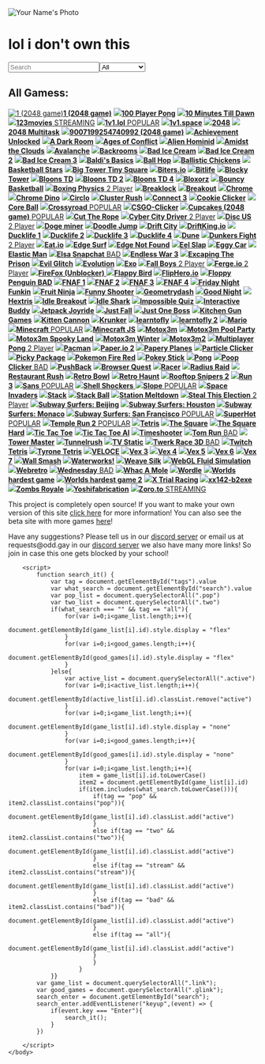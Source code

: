 
<!DOCTYPE html>
<html>
    <head>
        <meta name="viewport" content="width=device-width, initial-scale=1">
        <meta charset="UTF-8">
        <title>Odd Games</title>
      <link rel="icon" type="image/x-icon" href="./icons/favicon.ico">
        <meta property="og:title" content="Play unblocked games online" />
        <meta property="og:description" content="All of the most popular games playable in your browser! With games such as Subway Surfers, 1v1.lol, Retrobowl, Slope, and many more fun games!" />
        <link rel="stylesheet" href="css/style.css">
        <script src="https://kit.fontawesome.com/d0c5025972.js" crossorigin="anonymous"></script>
        <meta name="theme-color" content="var(--bgColor)">
    </head>
    <body>
            <!--Page Content Below-->
        <img id="userPhoto" class="animated rubberBand fast" src="icons/logo.png" alt="Your Name's Photo">
        <h1 class="animated jello game_title">lol i don't own this</h1>
        <div id="links" class="animated fadeInLeft delay-1s games">
            <div class="game_title"><input placeholder="Search" id="search" class="search" onkeyup="search_it()" type="search"><select id="tags" class="button" onclick="search_it()"><option value="all">All</option><option value="pop">Popular</option><option value="two">Two Player</option><option value="stream">Streaming</option><option value="bad">Bad Games</option></select></div>
            <h2 class="animated jello game_title">All Gamess:</h2>
            <a id="1 (2048 game)" class="link" href="./play/1/" target="_blank"><span class="bar"></span><img src="./icons/one.webp" alt="1 (2048 game)"><b>1 (2048 game)</b></a>
            <a id="100 Player Pong" class="glink" href="./play/100-player-pong/" target="_blank"><span class="bar"></span><img src="./icons/100pong.webp"><b>100 Player Pong</b></a>
            <a id="10 Minutes Till Dawn" class="link" href="./play/10-minutes-till-dawn/" target="_blank"><span class="bar"></span><img src="./icons/10m.webp"><b>10 Minutes Till Dawn</b></a>
            <a id="123movies" class="link stream" href="./play/123movies/" target="_blank"><span class="bar"></span><img src="./icons/123movies.webp"><b>123movies</b><span class="badge"><i class="fa-solid fa-file-video"></i> STREAMING</span></a>
            <a id="1v1.lol" class="link pop" href="./play/1v1/" target="_blank"><span class="bar"></span><img src="./icons/1v1.webp"><b>1v1.lol</b>  <span class="badge"><i class="fa-solid fa-star"></i> POPULAR</span><span class="badge"></a>
            <a id="1v1.space" class="link" href="./play/1v1space/" target="_blank"><span class="bar"></span><img src="./icons/1v1space.webp"><b>1v1.space</b></a>
            <a id="2048" class="link" href="./play/2048/" target="_blank"><span class="bar"></span><img src="./icons/2048.webp"><b>2048</b></a>
            <a id="2048 Multitask" class="link" href="./play/2048-multitask/" target="_blank"><span class="bar"></span><img src="./icons/multit.webp"><b>2048 Multitask</b></a>
            <a id="9007199254740992" class="link" href="./play/9007199254740992/" target="_blank"><span class="bar"></span><img src="./icons/900.webp"><b>9007199254740992 (2048 game)</b></a>
            <a id="Achievement Unlocked" class="link" href="./play/achievementunlocked/" target="_blank"><span class="bar"></span><img src="./icons/ache.webp"><b>Achievement Unlocked</b></a>
            <a id="A Dark Room" class="link" href="./play/adarkroom/" target="_blank"><span class="bar"></span><img src="./icons/adarkroom.webp"><b>A Dark Room</b></a>
            <a id="Ages of Conflict" class="link" href="./play/ages-of-conflict/" target="_blank"><span class="bar"></span><img src="./icons/ages-of-conflict.webp"><b>Ages of Conflict</b></a>
            <a id="Alien Hominid" class="link" href="./play/alienhominid/" target="_blank"><span class="bar"></span><img src="./icons/alienhominid.webp"><b>Alien Hominid</b></a>
            <a id="Amidst the Clouds" class="link" href="./play/amidst-the-clouds/" target="_blank"><span class="bar"></span><img src="./icons/amidst-the-clouds.webp"><b>Amidst the Clouds</b></a>
            <a id="Avalanche" class="link" href="./play/avalanche/" target="_blank"><span class="bar"></span><img src="./icons/avalanche.webp"><b>Avalanche</b></a>
            <a id="Backrooms" class="link" href="./play/backrooms/" target="_blank"><span class="bar"></span><img src="./icons/backrooms.webp"><b>Backrooms</b></a>
            <a id="Bad Ice Cream" class="link" href="./play/bad-ice-cream/" target="_blank"><span class="bar"></span><img src="./icons/bad-ice-cream.webp"><b>Bad Ice Cream</b></a>
            <a id="Bad Ice Cream 2" class="link" href="./play/bad-ice-cream-2/" target="_blank"><span class="bar"></span><img src="./icons/bad-ice-cream-2.webp"><b>Bad Ice Cream 2</b></a>
            <a id="Bad Ice Cream 3" class="link" href="./play/bad-ice-cream-3/" target="_blank"><span class="bar"></span><img src="./icons/bad-ice-cream-3.webp"><b>Bad Ice Cream 3</b></a>
            <a id="Baldi's Basics" class="link" href="./play/baldis-basics/" target="_blank"><span class="bar"></span><img src="./icons/baldis-basics.webp"><b>Baldi's Basics</b></a>
            <a id="Ball Hop" class="link" href="./play/ball-hop/" target="_blank"><span class="bar"></span><img src="./icons/ballhop.webp"><b>Ball Hop</b></a>
            <a id="Ballistic Chickens" class="link" href="./play/ballistic-chickens/" target="_blank"><span class="bar"></span><img src="./icons/ballistic-chickens.webp"><b>Ballistic Chickens</b></a>
            <a id="Basketball Stars" class="link" href="./play/basketball-stars/" target="_blank"><span class="bar"></span><img src="./icons/BAS.webp"><b>Basketball Stars</b></a>
            <a id="Big Tower Tiny Square" class="link" href="./play/big-tower-tiny-square/" target="_blank"><span class="bar"></span><img src="./icons/btts.webp"><b>Big Tower Tiny Square</b></a>
            <a id="Biters.io" class="link" href="./play/biters-io/" target="_blank"><span class="bar"></span><img src="./icons/biters.webp"><b>Biters.io</b></a>
            <a id="Bitlife BitLife" class="link" href="./play/bitlife/" target="_blank"><span class="bar"></span><img src="./icons/bitlife.webp"><b>Bitlife</b></a>
            <a id="Blocky Tower" class="link" href="./play/blocky-tower/" target="_blank"><span class="bar"></span><img src="./icons/blocky.webp"><b>Blocky Tower</b></a>
            <a id="Bloons TD " class="link" href="./play/bloonstd/" target="_blank"><span class="bar"></span><img src="./icons/bloonstd.webp"><b>Bloons TD</b></a>
            <a id="Bloons TD 2" class="link" href="./play/bloonstd2/" target="_blank"><span class="bar"></span><img src="./icons/bloonstd2.webp"><b>Bloons TD 2</b></a>
            <a id="Bloons TD 4" class="link" href="./play/bloonstd4/" target="_blank"><span class="bar"></span><img src="./icons/bloonstd4.webp"><b>Bloons TD 4</b></a>
            <a id="Bloxorz" class="link" href="./play/bloxorz/" target="_blank"><span class="bar"></span><img src="./icons/bloxorz.webp"><b>Bloxorz</b></a>
            <a id="Bouncy Basketball<" class="link" href="./play/bouncybasketball/" target="_blank"><span class="bar"></span><img src="./icons/basketball.webp"><b>Bouncy Basketball</b></a>
            <a id="Boxing Physics" class="link two" href="./play/boxing-physics/" target="_blank"><span class="bar"></span><img src="./icons/box.webp"><b>Boxing Physics</b><span class="badge"><i class="fa-solid fa-user"></i> 2 Player</span></a>
            <a id="Breaklock" class="link" href="./play/breaklock/" target="_blank"><span class="bar"></span><img src="./icons/breaklock.webp"><b>Breaklock</b></a>
            <a id="Breakout" class="link" href="./play/breakout/" target="_blank"><span class="bar"></span><img src="./icons/breakout.webp"><b>Breakout</b></a>
            <a id="Chrome" class="link" href="./play/chrome/" target="_blank"><span class="bar"></span><img src="./icons/chrome.webp"><b>Chrome</b></a>
            <a id="Chrome Dino" class="link" href="./play/chrome-dino/" target="_blank"><span class="bar"></span><img src="./icons/chrom.webp"><b>Chrome Dino</b></a>
            <a id="Circlo" class="link" href="./play/circlo/" target="_blank"><span class="bar"></span><img src="./icons/circlo.webp"><b>Circlo</b></a>
            <a id="Cluster Rush" class="link" href="./play/cluster-rush/" target="_blank"><span class="bar"></span><img src="./icons/cluster.webp"><b>Cluster Rush</b></a>
            <a id="Connect 3" class="link" href="./play/connect3/" target="_blank"><span class="bar"></span><img src="./icons/con3.webp"><b>Connect 3</b></a>
            <a id="Cookie Clicker" class="link" href="./play/cookie/" target="_blank"><span class="bar"></span><img src="./icons/cookie.webp"><b>Cookie Clicker</b></a>
            <a id="Core Ball" class="link" href="./play/core-ball/" target="_blank"><span class="bar"></span><img src="./icons/coreball.webp"><b>Core Ball</b></a>
            <a id="Crossyroad" class="link pop" href="./play/crossyroad/" target="_blank"><span class="bar"></span><img src="./icons/crossyroad.webp"><b>Crossyroad</b>  <span class="badge"><i class="fa-solid fa-star"></i> POPULAR</span></a>
            <a id="CSGO-Clicker" class="link" href="./play/csgo-clicker/" target="_blank"><span class="bar"></span><img src="./icons/CSGO.webp"><b>CSGO-Clicker</b></a>
            <a id="Cupcakes (2048 game)" class="link pop" href="./play/cupcakes/" target="_blank"><span class="bar"></span><img src="./icons/cupcakes.webp"><b>Cupcakes (2048 game)</b>  <span class="badge"><i class="fa-solid fa-star"></i> POPULAR</span></a>
            <a id="Cut The Rope" class="link" href="./play/cuttherope/" target="_blank"><span class="bar"></span><img src="./icons/ctr.webp"><b>Cut The Rope</b></a>
            <a id="Cyber City Driver" class="link two" href="./play/cyber-city-driver/" target="_blank"><span class="bar"></span><img src="./icons/cyber.webp"><b>Cyber City Driver</b><span class="badge"><i class="fa-solid fa-user"></i> 2 Player</span></a>
            <a id="Disc US" class="link two" href="./play/discus/" target="_blank"><span class="bar"></span><img src="./icons/sus.webp"><b>Disc US</b><span class="badge"><i class="fa-solid fa-user"></i> 2 Player</span></a>
            <a id="Doge miner" class="link" href="./play/dogeminer/" target="_blank"><span class="bar"></span><img src="./icons/Dogecoin.webp"><b>Doge miner</b></a>
            <a id="Doodle Jump" class="link" href="./play/doodlejump/" target="_blank"><span class="bar"></span><img src="./icons/doodle.webp"><b>Doodle Jump</b></a>
            <a id="Drift City" class="link" href="./play/drift-city/" target="_blank"><span class="bar"></span><img src="./icons/driftc.webp"><b>Drift City</b></a>
            <a id="DriftKing.io" class="link" href="./play/driftking/" target="_blank"><span class="bar"></span><img src="./icons/driftking.webp"><b>DriftKing.io</b></a>
            <a id="Ducklife 1" class="link" href="./play/ducklife1/" target="_blank"><span class="bar"></span><img src="./icons/ducklife.webp"><b>Ducklife 1</b></a>
            <a id="Ducklife 2" class="link" href="./play/ducklife2/" target="_blank"><span class="bar"></span><img src="./icons/ducklife2.webp"><b>Ducklife 2</b></a>
            <a id="Ducklife 3" class="link" href="./play/ducklife3/" target="_blank"><span class="bar"></span><img src="./icons/ducklife3.webp"><b>Ducklife 3</b></a>
            <a id="Ducklife 4" class="link" href="./play/ducklife4/" target="_blank"><span class="bar"></span><img src="./icons/ducklife4.webp"><b>Ducklife 4</b></a>
            <a id="Dune" class="link" href="./play/dune/" target="_blank"><span class="bar"></span><img src="./icons/dune.webp"><b>Dune</b></a>
            <a id="Dunkers Fight" class="link two" href="./play/dunkers-fight/" target="_blank"><span class="bar"></span><img src="./icons/dunk.webp"><b>Dunkers Fight</b><span class="badge"><i class="fa-solid fa-user"></i> 2 Player</span></a>
            <a id="Eat.io" class="link" href="./play/eatio/" target="_blank"><span class="bar"></span><img src="./icons/eatio.webp"><b>Eat.io</b></a>
            <a id="Edge Surf" class="link" href="./play/edge-surf/" target="_blank"><span class="bar"></span><img src="./icons/edge-surf.webp"><b>Edge Surf</b></a>
            <a id="Edge Not Found" class="link" href="./play/edgenotfound/" target="_blank"><span class="bar"></span><img src="./icons/edgenotfound.webp"><b>Edge Not Found</b></a>
            <a id="Eel Slap" class="link" href="./play/eel-slap/" target="_blank"><span class="bar"></span><img src="./icons/eel-slap.webp"><b>Eel Slap</b></a>
            <a id="Eggy Car" class="link" href="./play/eggy-car/" target="_blank"><span class="bar"></span><img src="./icons/eggy-car.webp"><b>Eggy Car</b></a>
            <a id="Elastic Man" class="link" href="./play/elasticman/" target="_blank"><span class="bar"></span><img src="./icons/elasticman.webp"><b>Elastic Man</b></a>
            <a id="Elsa Snapchat" class="link bad" href="./play/elsasnapchat/" target="_blank"><span class="bar"></span><img src="./icons/elsasnapchat.webp"><b>Elsa Snapchat</b><span class="badge"><i class="fa-solid fa-poop"></i> BAD</span></a>
            <a id="Endless War 3" class="link" href="./play/endlesswar3/" target="_blank"><span class="bar"></span><img src="./icons/endlesswar3.webp"><b>Endless War 3</b></a>
            <a id="Excaping The Prison" class="link" href="./play/excapingtheprison/" target="_blank"><span class="bar"></span><img src="./icons/excapingtheprison.webp"><b>Excaping The Prison</b></a>
            <a id="Evil Glitch" class="link" href="./play/evil-glitch/" target="_blank"><span class="bar"></span><img src="./icons/evil-glitch.webp"><b>Evil Glitch</b></a>
            <a id="Evolution" class="link" href="./play/evolution/" target="_blank"><span class="bar"></span><img src="./icons/evolution.webp"><b>Evolution</b></a>
            <a id="Exo" class="link" href="./play/exo/" target="_blank"><span class="bar"></span><img src="./icons/exo.webp"><b>Exo</b></a>
            <a id="Fall Boys" class="link two" href="./play/fallboys/" target="_blank"><span class="bar"></span><img src="./icons/fall-boys.webp"><b>Fall Boys</b><span class="badge"><i class="fa-solid fa-user"></i> 2 Player</span></a>
            <a id="Ferge" class="link two" href="./play/ferge/" target="_blank"><span class="bar"></span><img src="./icons/ferge.webp"><b>Ferge.io</b><span class="badge"><i class="fa-solid fa-user"></i> 2 Player</span></a>
            <a id="FireFox (Unblocker)" class="link" href="./play/firefox/" target="_blank"><span class="bar"></span><img src="./icons/firefox.webp"><b>FireFox (Unblocker)</b>
            <a id="Flappy Bird" class="link" href="./play/flappy/" target="_blank"><span class="bar"></span><img src="./icons/flappy.webp"><b>Flappy Bird</b></a>
            <a id="FlipHero.io" class="link" href="./play/fliphero/" target="_blank"><span class="bar"></span><img src="./icons/fliphero.webp"><b>FlipHero.io</b></a>
            <a id="Floppy Penguin" class="link bad" href="./play/floppy-penguin/" target="_blank"><span class="bar"></span><img src="./icons/floppy-penguin.webp"><b>Floppy Penguin<span class="badge"><i class="fa-solid fa-poop"></i> BAD</span></a></b></a>
            <a id="FNAF 1" class="link" href="./play/fnaf/" target="_blank"><span class="bar"></span><img src="./icons/fnaf.webp"><b>FNAF 1</b></a>
            <a id="FNAF 2" class="link" href="./play/fnaf2/" target="_blank"><span class="bar"></span><img src="./icons/fnaf.webp"><b>FNAF 2</b></a>
            <a id="FNAF 3" class="link" href="./play/fnaf3/" target="_blank"><span class="bar"></span><img src="./icons/fnaf.webp"><b>FNAF 3</b></a>
            <a id="FNAF 4" class="link" href="./play/fnaf4/" target="_blank"><span class="bar"></span><img src="./icons/fnaf.webp"><b>FNAF 4</b></a>
            <a id="Friday Night Funkin" class="link" href="./play/fridaynightfunkin/" target="_blank"><span class="bar"></span><img src="./icons/fridaynightfunkin.webp"><b>Friday Night Funkin</b></a>
            <a id="Fruit Ninja" class="link" href="./play/fruitninja/" target="_blank"><span class="bar"></span><img src="./icons/fruitninja.webp"><b>Fruit Ninja</b></a>
            <a id="Funny Shooter 2" class="link" href="./play/funnyshooter/" target="_blank"><span class="bar"></span><img src="./icons/funnyshooter.webp"><b>Funny Shooter</b></a>
            <a id="Geometrydash" class="link" href="./play/geometrydash/" target="_blank"><span class="bar"></span><img src="./icons/geodash.webp"><b>Geometrydash</b></a>
            <a id="Good Night" class="link" href="./play/goodnight/" target="_blank"><span class="bar"></span><img src="./icons/gn.webp"><b>Good Night</b></a>
            <a id="Hextris" class="link" href="./play/hextris/" target="_blank"><span class="bar"></span><img src="./icons/hextrt.webp"><b>Hextris</b></a>
            <a id="Idle Breakout" class="link" href="./play/idle-breakout/" target="_blank"><span class="bar"></span><img src="./icons/idlebreakout.webp"><b>Idle Breakout</b></a>
            <a id="Idle Shark" class="link" href="./play/idle-shark/" target="_blank"><span class="bar"></span><img src="./icons/sharkgame.webp"><b>Idle Shark</b></a>
            <a id="Impossible Quiz" class="link" href="./play/impossiblequiz/" target="_blank"><span class="bar"></span><img src="./icons/impossiblequiz.webp"><b>Impossible Quiz</b></a>
            <a id="Interactive Buddy" class="link" href="./play/interactivebuddy/" target="_blank"><span class="bar"></span><img src="./icons/interactivebuddy.webp"><b>Interactive Buddy</b></a>
            <a id="Jetpack Joyride" class="link" href="./play/jetpack-joyride/" target="_blank"><span class="bar"></span><img src="./icons/jetpack-joyride.webp"><b>Jetpack Joyride</b></a>
            <a id="Just Fall" class="link" href="./play/just-fall/" target="_blank"><span class="bar"></span><img src="./icons/just-fall.webp"><b>Just Fall</b></a>
            <a id="Just One Boss" class="link" href="./play/just-one-boss/" target="_blank"><span class="bar"></span><img src="./icons/just-one-boss.webp"><b>Just One Boss</b></a>
            <a id="Kitchen Gun Games" class="link" href="./play/kitchen-gun-game/" target="_blank"><span class="bar"></span><img src="./icons/kitchen-gun-game.webp"><b>Kitchen Gun Games</b></a>
            <a id="Kitten Cannon" class="link" href="./play/kittencannon/" target="_blank"><span class="bar"></span><img src="./icons/kittencannon.webp"><b>Kitten Cannon</b></a>
            <a id="Krunker" class="link" href="./play/krunker/" target="_blank"><span class="bar"></span><img src="./icons/krunker.webp"><b>Krunker</b></a>
            <a id="learntofly" class="link" href="./play/learntofly/" target="_blank"><span class="bar"></span><img src="./icons/learntofly.webp"><b>learntofly</b></a>
            <a id="learntofly2" class="link" href="./play/learntofly2/" target="_blank"><span class="bar"></span><img src="./icons/learntofly2.webp"><b>learntofly 2</b></a>
            <a id="Mario" class="link" href="./play/mario/" target="_blank"><span class="bar"></span><img src="./icons/mario.webp"><b>Mario</b></a>
            <a id="Minecraft" class="link pop" href="./play/minecraft/" target="_blank"><span class="bar"></span><img src="./icons/minecraft.webp"><b>Minecraft</b><span class="badge"><i class="fa-solid fa-star"></i> POPULAR</span></a>
            <a id="Minecraft JS" class="link" href="./play/minecraft-js/" target="_blank"><span class="bar"></span><img src="./icons/minecraft.webp"><b>Minecraft JS</b></a>
            <a id="motox3m" class="link" href="./play/motox3m/" target="_blank"><span class="bar"></span><img src="./icons/motox3m.webp"><b>Motox3m</b></a>
            <a id="motox3m Pool Party" class="link" href="./play/motox3m-pool/" target="_blank"><span class="bar"></span><img src="./icons/motox3m-pool.webp"><b>Motox3m Pool Party</b></a>
            <a id="motox3m Spooky Land" class="link" href="./play/motox3m-spooky/" target="_blank"><span class="bar"></span><img src="./icons/moto-spook.webp"><b>Motox3m Spooky Land</b></a>
            <a id="motox3m Winter" class="link" href="./play/motox3m-winter/" target="_blank"><span class="bar"></span><img src="./icons/motox3m-winter.webp"><b>Motox3m Winter</b></a>
            <a id="motox3m2" class="link" href="./play/motox3m2/" target="_blank"><span class="bar"></span><img src="./icons/motox3m2.webp"><b>Motox3m2</b></a>
            <a id="Multiplayer Pong" class="link two" href="./play/multiplayer-pong/" target="_blank"><span class="bar"></span><img src="./icons/pong.webp"><b>Multiplayer Pong</b><span class="badge"><i class="fa-solid fa-user"></i> 2 Player</span></a>
            <a id="Pacman" class="link" href="./play/pacman/" target="_blank"><span class="bar"></span><img src="./icons/pacman.webp"><b>Pacman</b></a>
            <a id="Paper.io 2" class="link" href="./play/paperio/" target="_blank"><span class="bar"></span><img src="./icons/paperio.webp"><b>Paper.io 2</b></a>
            <a id="Papery Planes" class="link" href="./play/papery-planes/" target="_blank"><span class="bar"></span><img src="./icons/paperplane.webp"><b>Papery Planes</b></a>
            <a id="Particle Clicker" class="link" href="./play/particle-clicker/" target="_blank"><span class="bar"></span><img src="./icons/parclick.webp"><b>Particle Clicker</b></a>
            <a id="Picky Package" class="link" href="./play/picky-package/" target="_blank"><span class="bar"></span><img src="./icons/pickyback.webp"><b>Picky Package</b></a>
            <a id="Pokemon Fire Red" class="link" href="./play/pokemonfirered/" target="_blank"><span class="bar"></span><img src="./icons/PokemonFireRed.webp"><b>Pokemon Fire Red</b></a>
            <a id="Pokey Stick" class="link" href="./play/pokey-stick/" target="_blank"><span class="bar"></span><img src="./icons/pogy.webp"><b>Pokey Stick</b></a>
            <a id="Pong" class="link" href="./play/pong/" target="_blank"><span class="bar"></span><img src="./icons/pong.webp"><b>Pong</b></a>
            <a id="Poop Clicker" class="link bad" href="./play/poop-clicker/" target="_blank"><span class="bar"></span><img src="./icons/poop-clicker.webp"><b>Poop Clicker</b><span class="badge"><i class="fa-solid fa-poop"></i> BAD</span></a>
            <a id="PushBack" class="link" href="./play/pushback/" target="_blank"><span class="bar"></span><img src="./icons/pushback.webp"><b>PushBack</b></a>
            <a id="Browser Quest" class="link" href="./play/browserquest/" target="_blank"><span class="bar"></span><img src="./icons/BrowserQuest.webp"><b>Browser Quest</b></a>
            <a id="Racer" class="link" href="./play/racer/" target="_blank"><span class="bar"></span><img src="./icons/Racer.webp"><b>Racer</b></a>
            <a id="Radius Raid" class="link" href="./play/radiusraid/" target="_blank"><span class="bar"></span><img src="./icons/raid.webp"><b>Radius Raid</b></a>
            <a id="Restaurant Rush" class="link" href="./play/restaurant-rush/" target="_blank"><span class="bar"></span><img src="./icons/resr.webp"><b>Restaurant Rush</b></a>
            <a id="Retro Bowl" class="link" href="./play/retrobowl/" target="_blank"><span class="bar"></span><img src="./icons/retrobowl.webp"><b>Retro Bowl</b></a>
            <a id="Retro Haunt" class="link" href="./play/retrohaunt/" target="_blank"><span class="bar"></span><img src="./icons/retrohaunt.webp"><b>Retro Haunt</b></a>
            <a id="Rooftop Snipers 2" class="link" href="./play/rooftop-snipers-2/" target="_blank"><span class="bar"></span><img src="./icons/Rooftop-Snipers.webp"><b>Rooftop Snipers 2</b></a>
            <a id="Run 3" class="link" href="./play/run3/" target="_blank"><span class="bar"></span><img src="./icons/run3.webp"><b>Run 3</b></a>
            <a id="Sans" class="link pop" href="./play/sans/" target="_blank"><span class="bar"></span><img src="./icons/sans.webp"><b>Sans</b>  <span class="badge"><i class="fa-solid fa-star"></i> POPULAR</span></a>
            <a id="Shell Shockers" class="link pop" href="./play/shellshockers/" target="_blank"><span class="bar"></span><img src="./icons/shellshockers.webp"><b>Shell Shockers</b>
            <a id="Slope" class="link pop" href="./play/slope/" target="_blank"><span class="bar"></span><img src="./icons/slope.webp"><b>Slope</b>  <span class="badge"><i class="fa-solid fa-star"></i> POPULAR</span></a>
            <a id="Space Invaders" class="link" href="./play/spaceinvaders/" target="_blank"><span class="bar"></span><img src="./icons/spaceinv.webp"><b>Space Invaders</b></a>
            <a id="Stack" class="link" href="./play/stack/" target="_blank"><span class="bar"></span><img src="./icons/stack.webp"><b>Stack</b></a>
            <a id="Stack Ball" class="link" href="./play/stack-ball/" target="_blank"><span class="bar"></span><img src="./icons/stackball.webp"><b>Stack Ball</b></a>
            <a id="Station Meltdown" class="link" href="./play/station-meltdown/" target="_blank"><span class="bar"></span><img src="./icons/meltdown.webp"><b>Station Meltdown</b></a>
            <a id="Steal This Election" class="link two" href="./play/steal-this-election/" target="_blank"><span class="bar"></span><img src="./icons/elec.webp"><b>Steal This Election</b><span class="badge"><i class="fa-solid fa-user"></i> 2 Player</span></a>
            <a id="Subway Surfers: Beijing" class="link" href="./play/subwaysurfersbeijing/" target="_blank"><span class="bar"></span><img src="./icons/subwaysurferbeijing.webp"><b>Subway Surfers: Beijing</b></a>
            <a id="Subway Surfers: Houston" class="link" href="./play/subwaysurfershouston/" target="_blank"><span class="bar"></span><img src="./icons/subwaysurfershouston.webp"><b>Subway Surfers: Houston</b></a>
            <a id="Subway Surfers: Monaco" class="link" href="./play/subwaysurfersmonaco/" target="_blank"><span class="bar"></span><img src="./icons/SubwayMonaco.webp"><b>Subway Surfers: Monaco</b></a>
            <a id="Subway Surfers: San Francisco" class="link pop" href="./play/subwaysurferssanfrancisco/" target="_blank"><span class="bar"></span><img src="./icons/subsan.webp"><b>Subway Surfers: San Francisco</b>  <span class="badge"><i class="fa-solid fa-star"></i> POPULAR</span></a>
            <a id="SuperHot" class="link pop" href="./play/superhot/" target="_blank"><span class="bar"></span><img src="./icons/superhot.webp"><b>SuperHot</b>  <span class="badge"><i class="fa-solid fa-star"></i> POPULAR</span></a>
            <a id="Temple Run 2" class="link pop" href="./play/temple-run-2/" target="_blank"><span class="bar"></span><img src="./icons/templerun.webp"><b>Temple Run 2</b>  <span class="badge"><i class="fa-solid fa-star"></i> POPULAR</span></a>
            <a id="Tetris" class="link" href="./play/tetris/" target="_blank"><span class="bar"></span><img src="./icons/tetris.webp"><b>Tetris</b></a>
            <a id="The Square" class="link" href="./play/thesquare/" target="_blank"><span class="bar"></span><img src="./icons/thesquare.webp"><b>The Square</b></a>
            <a id="The Square Hard" class="link" href="./play/thesquarehard/" target="_blank"><span class="bar"></span><img src="./icons/thesquare.webp"><b>The Square Hard</b></a>
            <a id="Tic Tac Toe" class="link" href="./play/tic-tac-toe/" target="_blank"><span class="bar"></span><img src="./icons/toe2.webp"><b>Tic Tac Toe</b></a>
            <a id="Tic Tac Toe AI" class="link" href="./play/tic-tac-toe-ai/" target="_blank"><span class="bar"></span><img src="./icons/toeai.webp"><b>Tic Tac Toe AI</b></a>
            <a id="Timeshooter" class="link" href="./play/timeshooter/" target="_blank"><span class="bar"></span><img src="./icons/timeshooters.webp"><b>Timeshooter</b></a>
            <a id="Tom Run" class="link bad" href="./play/tomrun/" target="_blank"><span class="bar"></span><img src="./icons/tomrun.webp"><b>Tom Run</b><span class="badge"><i class="fa-solid fa-poop"></i> BAD</span></a>
            <a id="Tower Master" class="link" href="./play/towermaster/" target="_blank"><span class="bar"></span><img src="./icons/towermaster.webp"><b>Tower Master</b></a>
            <a id="Tunnelrush" class="link" href="./play/tunnelrush/" target="_blank"><span class="bar"></span><img src="./icons/tunnelrush.webp"><b>Tunnelrush</b></a>
            <a id="TV Static" class="link" href="./play/tv-static/" target="_blank"><span class="bar"></span><img src="./icons/tv-static.webp"><b>TV Static</b></a>
            <a id="Twerk Race 3D" class="link bad" href="./play/twerk-race-3d/" target="_blank"><span class="bar"></span><img src="./icons/twerk-race-3d.webp"><b>Twerk Race 3D</b><span class="badge"><i class="fa-solid fa-poop"></i> BAD</span></a></a>
            <a id="Twitch Tetris" class="link" href="./play/twitch-tetris/" target="_blank"><span class="bar"></span><img src="./icons/twitch-tetris.webp"><b>Twitch Tetris</b></a>
            <a id="Tyrone Tetris" class="link" href="./play/tyronetetris/" target="_blank"><span class="bar"></span><img src="./icons/tetris.webp"><b>Tyrone Tetris</b></a>
            <a id="VELOCE" class="link" href="./play/veloce/" target="_blank"><span class="bar"></span><img src="./icons/VELOCE.webp"><b>VELOCE</b></a>
            <a id="Vex 3" class="link" href="./play/vex3/" target="_blank"><span class="bar"></span><img src="./icons/vex3.webp"><b>Vex 3</b></a>
            <a id="Vex 4" class="link" href="./play/vex4/" target="_blank"><span class="bar"></span><img src="./icons/vex4.webp"><b>Vex 4</b></a>
            <a id="Vex 5" class="link" href="./play/vex5/" target="_blank"><span class="bar"></span><img src="./icons/vex5.webp"><b>Vex 5</b></a>
            <a id="Vex 6" class="link" href="./play/vex6/" target="_blank"><span class="bar"></span><img src="./icons/vex6.webp"><b>Vex 6</b></a>
            <a id="Vex 7" class="link" href="./play/vex7/" target="_blank"><span class="bar"></span><img src="./icons/vex7.webp"><b>Vex 7</b></a>
            <a id="Wall Smash" class="link" href="./play/wallsmash/" target="_blank"><span class="bar"></span><img src="./icons/wallsmash.webp"><b>Wall Smash</b></a>
            <a id="Waterworks!" class="link" href="./play/waterworks/" target="_blank"><span class="bar"></span><img src="./icons/waterworks.webp"><b>Waterworks!</b></a>
            <a id="Weave Silk" class="link" href="./play/weavesilk/" target="_blank"><span class="bar"></span><img src="./icons/weavesilk.webp"><b>Weave Silk</b></a>
            <a id="WebGL Fluid Simulation" class="link" href="./play/webgl-fluid-simulation/" target="_blank"><span class="bar"></span><img src="./icons/webgl-fluid-simulation.webp"><b>WebGL Fluid Simulation</b></a>
            <a id="Webretro" class="link" href="./play/webretro/" target="_blank"><span class="bar"></span><img src="./icons/webretro.webp"><b>Webretro</b></a>
            <a id="Wednesday" class="link bad" href="./play/wednesday/" target="_blank"><span class="bar"></span><img src="./icons/wednesday.webp"><b>Wednesday</b><span class="badge"><i class="fa-solid fa-poop"></i> BAD</span></a>
            <a id="Whac A Mole" class="link" href="./play/whac-a-mole/" target="_blank"><span class="bar"></span><img src="./icons/Whac-A-Mole.webp"><b>Whac A Mole</b></a>
            <a id="Wordle" class="link" href="./play/wordle/" target="_blank"><span class="bar"></span><img src="./icons/wordle.webp"><b>Wordle</b></a>
            <a id="Worlds hardest game" class="link" href="./play/worlds-hardest-game/" target="_blank"><span class="bar"></span><img src="./icons/whg.webp"><b>Worlds hardest game</b></a>
            <a id="Worlds hardest game 2" class="link" href="./play/worlds-hardest-game-2/" target="_blank"><span class="bar"></span><img src="./icons/whg.webp"><b>Worlds hardest game 2</b></a>
            <a id="X Trial Racing" class="link" href="./play/x-trial-racing/" target="_blank"><span class="bar"></span><img src="./icons/xtr.webp"><b>X Trial Racing</b></a>
            <a id="xx142-b2exe" class="link" href="./play/xx142-b2exe/" target="_blank"><span class="bar"></span><img src="./icons/xx142-b2exe.webp"><b>xx142-b2exe</b></a>
            <a id="Zombs Royale" class="link" href="./play/zombs-royale/" target="_blank"><span class="bar"></span><img src="./icons/zombs-royale.webp"><b>Zombs Royale</b></a>
            <a id="Yoshifabrication" class="link" href="./play/yoshifabrication/" target="_blank"><span class="bar"></span><img src="./icons/yoshifabrication.webp"><b>Yoshifabrication</b></a>
            <a id="Zoro" class="link stream" href="./play/zoro/" target="_blank"><span class="bar"></span><img src="./icons/zoro.webp"><b>Zoro.to</b><span class="badge"><i class="fa-solid fa-file-video"></i> STREAMING</span></a>
            <p class="game_title">This project is completely open source! If you want to make your own version of this site <a class="epci" href="https://github.com/OddPvP/unblockedgames">click here</a> for more information! You can also see the beta site with more games <a class="epci" href="https://games.odd.gay/">here</a>!</p>
            <p class="game_title">Have any suggestions? Please tell us in our <a class="epci" href="https://discord.gg/xksWyP9aJv">discord server</a> or email us at requests@odd.gay in our <a class="epci" href="https://discord.gg/xksWyP9aJv">discord server</a> we also have many more links! So join in case this one gets blocked by your school!</p>
        </div>
<!-- DO NOT PUSH -->
<script>
  var _paq = window._paq = window._paq || [];
  /* tracker methods like "setCustomDimension" should be called before "trackPageView" */
  _paq.push(['trackPageView']);
  _paq.push(['enableLinkTracking']);
  (function() {
    var u="https://oddgay-games.matomo.cloud/";
    _paq.push(['setTrackerUrl', u+'matomo.php']);
    _paq.push(['setSiteId', '1']);
    var d=document, g=d.createElement('script'), s=d.getElementsByTagName('script')[0];
    g.async=true; g.src='//cdn.matomo.cloud/oddgay-games.matomo.cloud/matomo.js'; s.parentNode.insertBefore(g,s);
  })();
</script>
<!-- Hotjar Tracking Code for my site -->
<script>
    (function(h,o,t,j,a,r){
        h.hj=h.hj||function(){(h.hj.q=h.hj.q||[]).push(arguments)};
        h._hjSettings={hjid:3341609,hjsv:6};
        a=o.getElementsByTagName('head')[0];
        r=o.createElement('script');r.async=1;
        r.src=t+h._hjSettings.hjid+j+h._hjSettings.hjsv;
        a.appendChild(r);
    })(window,document,'https://static.hotjar.com/c/hotjar-','.js?sv=');
</script>
<script>
  var _paq = window._paq = window._paq || [];
  /* tracker methods like "setCustomDimension" should be called before "trackPageView" */
  _paq.push(['trackPageView']);
  _paq.push(['enableLinkTracking']);
  (function() {
    var u="//odd.gay/stats/";
    _paq.push(['setTrackerUrl', u+'matomo.php']);
    _paq.push(['setSiteId', '1']);
    var d=document, g=d.createElement('script'), s=d.getElementsByTagName('script')[0];
    g.async=true; g.src=u+'matomo.js'; s.parentNode.insertBefore(g,s);
  })();
</script>
<!-- DO NOT PUSH -->
              
              

              
              
              
              
              
              
        <script>
            function search_it() {
                var tag = document.getElementById("tags").value
                var what_search = document.getElementById("search").value
                var pop_list = document.querySelectorAll(".pop")
                var two_list = document.querySelectorAll(".two")
                if(what_search === "" && tag == "all"){
                    for(var i=0;i<game_list.length;i++){
                        document.getElementById(game_list[i].id).style.display = "flex"
                    }
                    for(var i=0;i<good_games.length;i++){
                        document.getElementById(good_games[i].id).style.display = "flex"
                    }
                }else{
                    var active_list = document.querySelectorAll(".active")
                    for(var i=0;i<active_list.length;i++){
                        document.getElementById(active_list[i].id).classList.remove("active")
                    }
                    for(var i=0;i<game_list.length;i++){
                        document.getElementById(game_list[i].id).style.display = "none"
                    }
                    for(var i=0;i<good_games.length;i++){
                        document.getElementById(good_games[i].id).style.display = "none"
                    }
                    for(var i=0;i<game_list.length;i++){
                        item = game_list[i].id.toLowerCase()
                        item2 = document.getElementById(game_list[i].id)
                        if(item.includes(what_search.toLowerCase())){
                            if(tag == "pop" && item2.classList.contains("pop")){
                                document.getElementById(game_list[i].id).classList.add("active")
                            }
                            else if(tag == "two" && item2.classList.contains("two")){
                                document.getElementById(game_list[i].id).classList.add("active")
                            }
                            else if(tag == "stream" && item2.classList.contains("stream")){
                                document.getElementById(game_list[i].id).classList.add("active")
                            }
                            else if(tag == "bad" && item2.classList.contains("bad")){
                                document.getElementById(game_list[i].id).classList.add("active")
                            }
                            else if(tag == "all"){
                                document.getElementById(game_list[i].id).classList.add("active")
                            }
                            }
                        }
                }}
            var game_list = document.querySelectorAll(".link");
            var good_games = document.querySelectorAll(".glink");
            search_enter = document.getElementById("search");
            search_enter.addEventListener("keyup",(event) => {
                if(event.key === "Enter"){
                    search_it();
                }
            })

        </script>
    </body>
</html>
